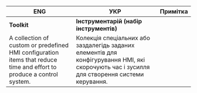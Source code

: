 | ENG                                                          | УКР                                                          | Примітка |
| ------------------------------------------------------------ | ------------------------------------------------------------ | -------- |
| **Toolkit**                                                  | **Інструментарій (набір інструментів)**                      |          |
| A collection of custom or predefined HMI configuration items that reduce time and effort to produce a control system. | Колекція спеціальних або заздалегідь заданих елементів для конфігурування HMI, які скорочують час і зусилля для створення системи керування. |          |

